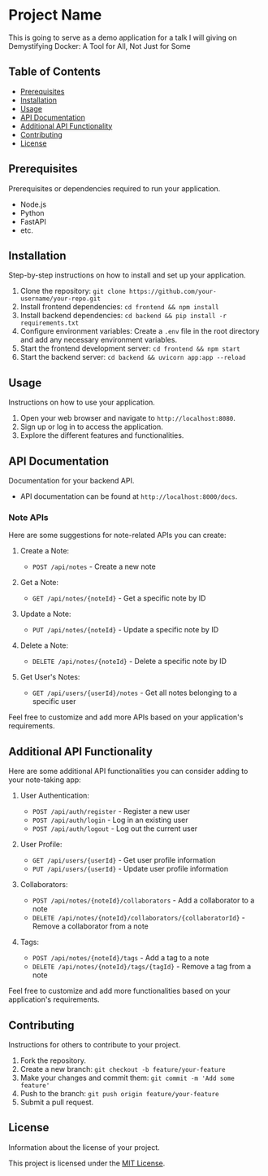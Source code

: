 # Project Name

This is going to serve as a demo application for a talk I will giving on Demystifying Docker: A Tool for All, Not Just for Some

## Table of Contents
- [Prerequisites](#prerequisites)
- [Installation](#installation)
- [Usage](#usage)
- [API Documentation](#api-documentation)
- [Additional API Functionality](#additional-api-functionality)
- [Contributing](#contributing)
- [License](#license)

## Prerequisites

Prerequisites or dependencies required to run your application.

- Node.js
- Python
- FastAPI
- etc.

## Installation

Step-by-step instructions on how to install and set up your application.

1. Clone the repository: `git clone https://github.com/your-username/your-repo.git`
2. Install frontend dependencies: `cd frontend && npm install`
3. Install backend dependencies: `cd backend && pip install -r requirements.txt`
4. Configure environment variables: Create a `.env` file in the root directory and add any necessary environment variables.
5. Start the frontend development server: `cd frontend && npm start`
6. Start the backend server: `cd backend && uvicorn app:app --reload`

## Usage

Instructions on how to use your application.

1. Open your web browser and navigate to `http://localhost:8080`.
2. Sign up or log in to access the application.
3. Explore the different features and functionalities.

## API Documentation

Documentation for your backend API.

- API documentation can be found at `http://localhost:8000/docs`.

### Note APIs

Here are some suggestions for note-related APIs you can create:

1. Create a Note:
    - `POST /api/notes` - Create a new note

2. Get a Note:
    - `GET /api/notes/{noteId}` - Get a specific note by ID

3. Update a Note:
    - `PUT /api/notes/{noteId}` - Update a specific note by ID

4. Delete a Note:
    - `DELETE /api/notes/{noteId}` - Delete a specific note by ID

5. Get User's Notes:
    - `GET /api/users/{userId}/notes` - Get all notes belonging to a specific user

Feel free to customize and add more APIs based on your application's requirements.

## Additional API Functionality

Here are some additional API functionalities you can consider adding to your note-taking app:

1. User Authentication:
    - `POST /api/auth/register` - Register a new user
    - `POST /api/auth/login` - Log in an existing user
    - `POST /api/auth/logout` - Log out the current user

2. User Profile:
    - `GET /api/users/{userId}` - Get user profile information
    - `PUT /api/users/{userId}` - Update user profile information

3. Collaborators:
    - `POST /api/notes/{noteId}/collaborators` - Add a collaborator to a note
    - `DELETE /api/notes/{noteId}/collaborators/{collaboratorId}` - Remove a collaborator from a note

4. Tags:
    - `POST /api/notes/{noteId}/tags` - Add a tag to a note
    - `DELETE /api/notes/{noteId}/tags/{tagId}` - Remove a tag from a note

Feel free to customize and add more functionalities based on your application's requirements.

## Contributing
Instructions for others to contribute to your project.

1. Fork the repository.
2. Create a new branch: `git checkout -b feature/your-feature`
3. Make your changes and commit them: `git commit -m 'Add some feature'`
4. Push to the branch: `git push origin feature/your-feature`
5. Submit a pull request.

## License
Information about the license of your project.

This project is licensed under the [MIT License](LICENSE).

